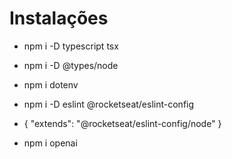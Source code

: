 # Instalações

- npm i -D typescript tsx
- npm i -D @types/node
- npm i dotenv
- npm i -D eslint @rocketseat/eslint-config

 - {
  "extends": "@rocketseat/eslint-config/node"
}

- npm i openai